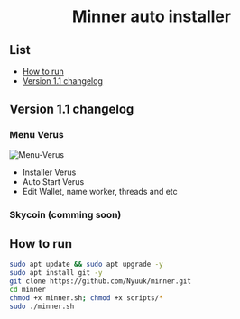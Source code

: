 <p><h1 align="center">Minner auto installer</h1></p>

## List
- [How to run](https://github.com/Nyuuk/minner#how-to-run)
- [Version 1.1 changelog](https://github.com/Nyuuk/minner#version-11-changelog)
## Version 1.1 changelog
### Menu Verus
  <img src="https://github.com/Nyuuk/minner/blob/master/img/menu-verus.png" alt="Menu-Verus">
<ul>
  <li>Installer Verus</li>
  <li>Auto Start Verus</li>
  <li>Edit Wallet, name worker, threads and etc</li>
</ul>

### Skycoin (comming soon)

## How to run
````bash
sudo apt update && sudo apt upgrade -y
sudo apt install git -y
git clone https://github.com/Nyuuk/minner.git
cd minner
chmod +x minner.sh; chmod +x scripts/*
sudo ./minner.sh
````
